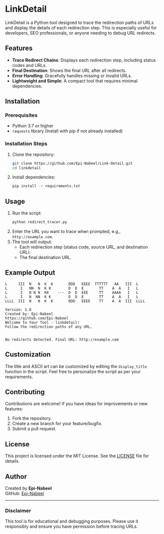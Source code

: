 # LinkDetail

LinkDetail is a Python tool designed to trace the redirection paths of URLs and display the details of each redirection step. This is especially useful for developers, SEO professionals, or anyone needing to debug URL redirects.

## Features
- **Trace Redirect Chains**: Displays each redirection step, including status codes and URLs.
- **Final Destination**: Shows the final URL after all redirects.
- **Error Handling**: Gracefully handles missing or invalid URLs.
- **Lightweight and Simple**: A compact tool that requires minimal dependencies.

## Installation
### Prerequisites
- Python 3.7 or higher
- `requests` library (Install with pip if not already installed)

### Installation Steps
1. Clone the repository:
    ```bash
    git clone https://github.com/Epi-Nabeel/Link-Detail.git
    cd linkdetail
    ```
2. Install dependencies:
    ```bash
    pip install -r requirements.txt
    ```

## Usage
1. Run the script:
    ```bash
    python redirect_tracer.py
    ```
2. Enter the URL you want to trace when prompted, e.g., `http://example.com`.
3. The tool will output:
   - Each redirection step (status code, source URL, and destination URL).
   - The final destination URL.

## Example Output
```
L     III  N   N  K  K       DDD   EEEE  TTTTTT   AA   III  L    
L      I   NN  N  K K        D  D  E       TT    A  A   I   L    
L      I   N N N  KK    ---  D  D  EEE     TT    AAAA   I   L    
L      I   N  NN  K K        D  D  E       TT    A  A   I   L    
LLLL  III  N   N  K  K       DDD   EEEE    TT    A  A  III  LLLL

Version: 1.0
Created by: Epi-Nabeel
https://github.com/Epi-Nabeel
Welcome to Your Tool - linkdetail!
Follow the redirection paths of any URL.


No redirects detected. Final URL: http://example.com
```

## Customization
The title and ASCII art can be customized by editing the `display_title` function in the script. Feel free to personalize the script as per your requirements.

## Contributing
Contributions are welcome! If you have ideas for improvements or new features:
1. Fork the repository.
2. Create a new branch for your feature/bugfix.
3. Submit a pull request.

## License
This project is licensed under the MIT License. See the [LICENSE](https://github.com/Epi-Nabeel/Epi-Nabeel/blob/main/LICENSE) file for details.

## Author
Created by **Epi-Nabeel**  
GitHub: [Epi-Nabeel](https://github.com/Epi-Nabeel)

---
### Disclaimer
This tool is for educational and debugging purposes. Please use it responsibly and ensure you have permission before tracing URLs.

